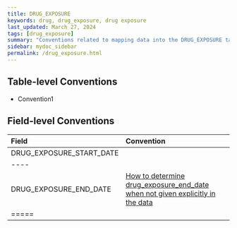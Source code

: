```yaml
---
title: DRUG_EXPOSURE
keywords: drug, drug_exposure, drug exposure
last_updated: March 27, 2024
tags: [drug_exposure]
summary: "Conventions related to mapping data into the DRUG_EXPOSURE table."
sidebar: mydoc_sidebar
permalink: /drug_exposure.html
---
```


## Table-level Conventions

- Convention1

## Field-level Conventions

| **Field** | **Convention** |
|:--------|:-------|
| DRUG_EXPOSURE_START_DATE   |    |
|----
| DRUG_EXPOSURE_END_DATE   | [How to determine drug_exposure_end_date when not given explicitly in the data](drug_end_date_not_in_data.html)   |
|=====